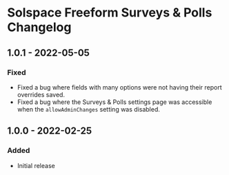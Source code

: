 # Solspace Freeform Surveys & Polls Changelog

## 1.0.1 - 2022-05-05

### Fixed
- Fixed a bug where fields with many options were not having their report overrides saved.
- Fixed a bug where the Surveys & Polls settings page was accessible when the `allowAdminChanges` setting was disabled.

## 1.0.0 - 2022-02-25

### Added
- Initial release
